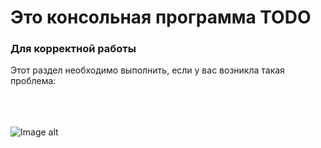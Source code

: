 # Это консольная программа TODO

<h3>Для корректной работы</h3>
Этот раздел необходимо выполнить, если у вас возникла такая проблема:
<br></br>
<br></br>

![Image alt](https://github.com/Daniil600/todo_program/blob/master/picture/img.png)
